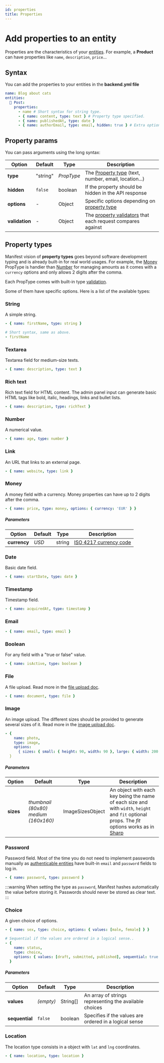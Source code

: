 ```yaml
---
id: properties
title: Properties
---
```


# Add properties to an entity

Properties are the characteristics of your [entities](entities). For example, a **Product** can have properties like `name`, `description`, `price`...

## Syntax

You can add the properties to your entities in the **backend.yml file**

```yaml title="manifest/backend.yml"
name: Blog about cats
entities:
  📝 Post:
    properties:
      - name # Short syntax for string type.
      - { name: content, type: text } # Property type specified.
      - { name: publishedAt, type: date }
      - { name: authorEmail, type: email, hidden: true } # Extra options.
```

## Property params

You can pass arguments using the long syntax:

| Option         | Default  | Type       | Description                                                                   |
| -------------- | -------- | ---------- | ----------------------------------------------------------------------------- |
| **type**       | "string" | _PropType_ | The [Property type](#property-types) (text, number, email, location...)       |
| **hidden**     | `false`  | boolean    | If the property should be hidden in the API response                          |
| **options**    | -        | Object     | Specific options depending on [property type](#property-types)                |
| **validation** | -        | Object     | The [property validators](./validation.md) that each request compares against |

## Property types

Manifest vision of **property types** goes beyond software development typing and is already built-in for real world usages. For example, the [Money](#money) PropType is handier than [Number](#number) for managing amounts as it comes with a `currency` options and only allows 2 digits after the comma.

Each PropType comes with built-in type [validation](./validation.md).

Some of them have specific options. Here is a list of the available types:

### String

A simple string.

```yaml
- { name: firstName, type: string }

# Short syntax, same as above.
- firstName
```

### Textarea

Textarea field for medium-size texts.

```yaml
- { name: description, type: text }
```

### Rich text

Rich text field for HTML content. The admin panel input can generate basic HTML tags like bold, italic, headings, links and bullet lists.

```yaml
- { name: description, type: richText }
```

### Number

A numerical value.

```yaml
- { name: age, type: number }
```

### Link

An URL that links to an external page.

```yaml
- { name: website, type: link }
```

### Money

A money field with a currency. Money properties can have up to 2 digits after the comma.

```yaml
- { name: price, type: money, options: { currency: 'EUR' } }
```

##### Parameters

| Option       | Default | Type   | Description                                                                                      |
| ------------ | ------- | ------ | ------------------------------------------------------------------------------------------------ |
| **currency** | _USD_   | string | [ISO 4217 currency code](https://en.wikipedia.org/wiki/ISO_4217#List_of_ISO_4217_currency_codes) |

### Date

Basic date field.

```yaml
- { name: startDate, type: date }
```

### Timestamp

Timestamp field.

```yaml
- { name: acquiredAt, type: timestamp }
```

### Email

```yaml
- { name: email, type: email }
```

### Boolean

For any field with a "true or false" value.

```yaml
- { name: isActive, type: boolean }
```

### File

A file upload. Read more in the [file upload doc](./upload.md#upload-a-file).

```yaml
- { name: document, type: file }
```

### Image

An image upload. The different sizes should be provided to generate several sizes of it. Read more in the [image upload doc](./upload.md#upload-an-image).

```yaml
- {
    name: photo,
    type: image,
    options:
      { sizes: { small: { height: 90, width: 90 }, large: { width: 200 } } }
  }
```

##### Parameters

| Option    | Default                                | Type             | Description                                                                                                                                                                                |
| --------- | -------------------------------------- | ---------------- | ------------------------------------------------------------------------------------------------------------------------------------------------------------------------------------------ |
| **sizes** | _thumbnail (80x80)_ _medium (160x160)_ | ImageSizesObject | An object with each key being the name of each size and with `width`, `height` and `fit` optional props. The _fit_ options works as in [Sharp](https://sharp.pixelplumbing.com/api-resize) |

### Password

Password field. Most of the time you do not need to implement passwords manually as [authenticable entities](./auth.md#authenticable-entities) have built-in `email` and `password` fields to log in.

```yaml
- { name: password, type: password }
```

:::warning
When setting the type as `password`, Manifest hashes automatically the value before storing it. Passwords should never be stored as clear text.
:::

### Choice

A given choice of options.

```yaml
- { name: sex, type: choice, options: { values: [male, female] } }

# Sequential if the values are ordered in a logical sense..
- {
    name: status,
    type: choice,
    options: { values: [draft, submitted, published], sequential: true }
  }
```

##### Parameters

| Option         | Default   | Type     | Description                                            |
| -------------- | --------- | -------- | ------------------------------------------------------ |
| **values**     | _(empty)_ | String[] | An array of strings representing the available choices |
| **sequential** | `false`   | boolean  | Specifies if the values are ordered in a logical sense |

### Location

The location type consists in a object with `lat` and `lng` coordinates.

```yaml
- { name: location, type: location }
```
